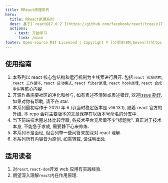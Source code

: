```yaml
---
title: RReact原理系列
hero:
  title: RReact原理系列
  desc: 基于[`react@17.0.2`](https://github.com/facebook/react/tree/v17.0.2)(尽可能跟随 react 版本的升级, 持续更新). 用大量配图的方式, 致力于将`react原理`表述清楚.
  actions:
    - text: 开始学习
      link: /main
footer: Open-source MIT Licensed | Copyright © [公里柒(KM.Seven)](https://github.com/7kms)<br />Powered by [dumi](https://d.umijs.org/)
---
```


## 使用指南

1. 本系列以 react 核心包结构和运行机制为主线索进行展开. 包括`react 宏观结构`, `react 工作循环`, `react 启动模式`, `react fiber原理`, `react hook原理`, `react 合成事件`等核心内容.
2. 开源作品需要社区的净化和参与, 如有表述不清晰或表述错误, 欢迎[issue 勘误](https://github.com/7kms/react-illustration-series/issues). 如果对你有帮助, 请不吝 star.
3. 本系列最初写作于 2020 年 6 月(当时稳定版本是 v16.13.1), 随着 react 官方的升级, 本 repo 会将主要版本的文章保存在以版本号命名的分支中.
4. 当下前端技术圈总体比较浮躁, 各技术平台充斥着不少"标题党". 真正对于技术本身, 不能急于求成, 需要静下心来修炼.
5. 本系列不是面经, 但会列举一些问答来加深对 react 理解.
6. 本系列所有内容皆为原创, 如需转载, 请注明出处.

## 适用读者

1. 对`react`,`react-dom`开发 web 应用有实践经验.
2. 期望深入理解`react`内在作用原理.
